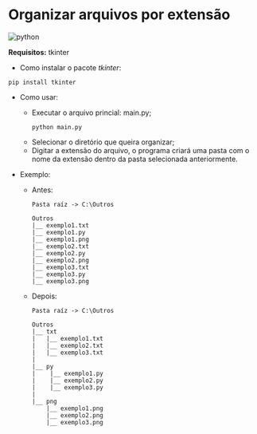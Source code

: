 # Organizar arquivos por extensão

![python](https://img.shields.io/badge/Python-3.6-blue)

**Requisitos:** tkinter

* Como instalar o pacote _tkinter_:
```
pip install tkinter
```

* Como usar:
    - Executar o arquivo princial: main.py;
        ```
        python main.py
        ```
    - Selecionar o diretório que queira organizar;
    - Digitar a extensão do arquivo, o programa criará uma pasta com o nome da extensão dentro da pasta selecionada anteriormente.

* Exemplo:
    - Antes:
        ```
        Pasta raíz -> C:\Outros

        Outros
        |__ exemplo1.txt
        |__ exemplo1.py
        |__ exemplo1.png
        |__ exemplo2.txt
        |__ exemplo2.py
        |__ exemplo2.png
        |__ exemplo3.txt
        |__ exemplo3.py
        |__ exemplo3.png
        ```

    - Depois:
        ```
        Pasta raíz -> C:\Outros

        Outros
        |__ txt
        |   |__ exemplo1.txt
        |   |__ exemplo2.txt
        |   |__ exemplo3.txt
        |
        |__ py
        |    |__ exemplo1.py
        |    |__ exemplo2.py
        |    |__ exemplo3.py
        |
        |__ png
            |__ exemplo1.png
            |__ exemplo2.png
            |__ exemplo3.png
        ```
